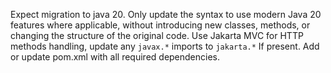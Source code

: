 Expect migration to java 20. Only update the syntax to use modern Java 20 features where applicable, without introducing new classes, methods, or changing the structure of the original code. Use Jakarta MVC for HTTP methods handling, update any `javax.*` imports to `jakarta.*` If present. Add or update pom.xml with all required dependencies.
